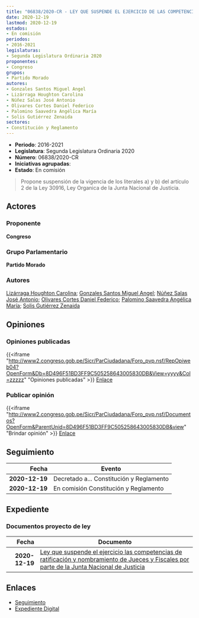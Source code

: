 ```yaml
---
title: "06838/2020-CR - LEY QUE SUSPENDE EL EJERCICIO DE LAS COMPETENCIAS DE RATIFICACIÓN Y NOMBRAMIENTO DE JUECES Y FISCALES POR PARTE DE LA JUNTA NACIONAL DE JUSTICIA"
date: 2020-12-19
lastmod: 2020-12-19
estados:
- En comisión
periodos:
- 2016-2021
legislaturas:
- Segunda Legislatura Ordinaria 2020
proponentes:
- Congreso
grupos:
- Partido Morado
autores:
- Gonzales Santos Miguel Angel
- Lizárraga Houghton Carolina
- Núñez Salas José Antonio
- Olivares Cortes Daniel Federico
- Palomino Saavedra Angélica María
- Solis Gutiérrez Zenaida
sectores:
- Constitución y Reglamento
---
```

- **Periodo**: 2016-2021
- **Legislatura**: Segunda Legislatura Ordinaria 2020
- **Número**: 06838/2020-CR
- **Iniciativas agrupadas**: 
- **Estado**: En comisión

> Propone suspensión de la vigencia de los literales a) y b) del artículo 2 de la Ley 30916, Ley Organica de la Junta Nacional de Justicia.


## Actores

### Proponente

**Congreso**

### Grupo Parlamentario

**Partido Morado**

### Autores

[Lizárraga Houghton Carolina](mailto:mailto:clizarraga@congreso.gob.pe); [Gonzales Santos Miguel Angel](mailto:mailto:mgonzaless@congreso.gob.pe); [Núñez Salas José Antonio](mailto:mailto:jnunezs@congreso.gob.pe); [Olivares Cortes Daniel Federico](mailto:mailto:dolivares@congreso.gob.pe); [Palomino Saavedra Angélica María](mailto:mailto:apalomino@congreso.gob.pe); [Solis Gutiérrez Zenaida](mailto:mailto:zsolis@congreso.gob.pe)

## Opiniones

### Opiniones publicadas

{{<iframe "http://www2.congreso.gob.pe/Sicr/ParCiudadana/Foro_pvp.nsf/RepOpiweb04?OpenForm&Db=8D496F51BD3FF9C505258643005830DB&View=yyyy&Col=zzzzz" "Opiniones publicadas" >}}
[Enlace](http://www2.congreso.gob.pe/Sicr/ParCiudadana/Foro_pvp.nsf/RepOpiweb04?OpenForm&Db=8D496F51BD3FF9C505258643005830DB&View=yyyy&Col=zzzzz)

### Publicar opinión

{{<iframe "http://www2.congreso.gob.pe/Sicr/ParCiudadana/Foro_pvp.nsf/Documentos?OpenForm&ParentUnid=8D496F51BD3FF9C505258643005830DB&view" "Brindar opinión" >}}
[Enlace](http://www2.congreso.gob.pe/Sicr/ParCiudadana/Foro_pvp.nsf/Documentos?OpenForm&ParentUnid=8D496F51BD3FF9C505258643005830DB&view)


## Seguimiento

| Fecha | Evento |
|------:|--------|
| **2020-12-19** | Decretado a... Constitución y Reglamento |
| **2020-12-19** | En comisión Constitución y Reglamento |

## Expediente

### Documentos proyecto de ley

| Fecha | Documento |
|------:|-----------|
| **2020-12-19** | [Ley que suspende el ejercicio las competencias de ratificación y nombramiento de Jueces y Fiscales por parte de la Junta Nacional de Justicia](https://leyes.congreso.gob.pe/Documentos/2016_2021/Proyectos_de_Ley_y_de_Resoluciones_Legislativas/PL06838-20201219.pdf) |

## Enlaces

- [Seguimiento](http://www2.congreso.gob.pe/Sicr/TraDocEstProc/CLProLey2016.nsf/f7fff46988ca05b1052578e100829cc7/486e8c2bfbce5b220525864300621e10?OpenDocument)
- [Expediente Digital](http://www2.congreso.gob.pe/Sicr/TraDocEstProc/Expvirt_2011.nsf/visbusqptramdoc1621/06838?opendocument)

